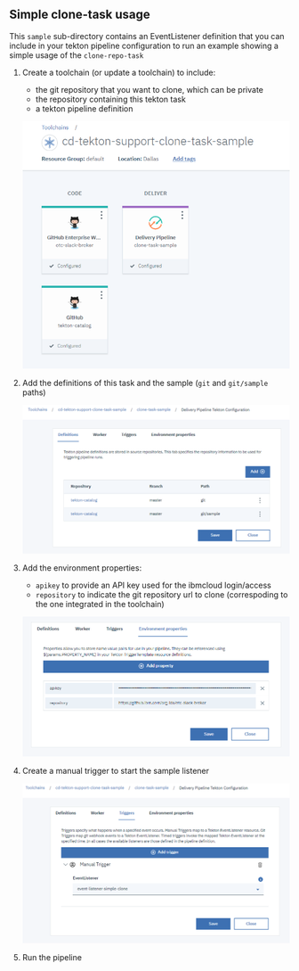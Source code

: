 ## Simple clone-task usage ##

This `sample` sub-directory contains an EventListener definition that you can include in your tekton pipeline configuration to run an example showing a simple usage of the `clone-repo-task`

1) Create a toolchain (or update a toolchain) to include:

   - the git repository that you want to clone, which can be private
   - the repository containing this tekton task
   - a tekton pipeline definition

   ![Toolchain overview](./sample-toolchain-overview.png)

2) Add the definitions of this task and the sample (`git` and `git/sample` paths)

   ![Tekton pipeline definitions](./sample-tekton-pipeline-definitions.png)

3) Add the environment properties:

   - `apikey` to provide an API key used for the ibmcloud login/access
   - `repository` to indicate the git repository url to clone (correspoding to the one integrated in the toolchain)

   ![Tekton pipeline environment properties](./sample-tekton-pipeline-environment-properties.png)

4) Create a manual trigger to start the sample listener

   ![Tekton pipeline sample trigger](./sample-tekton-pipeline-sample-triggers.png)

5) Run the pipeline
